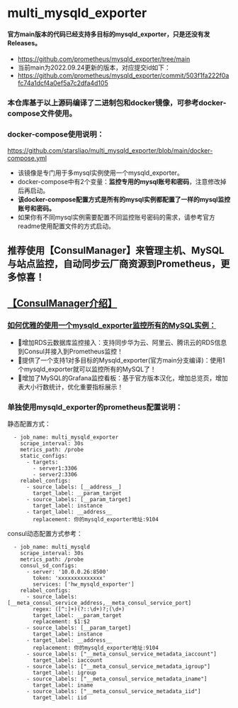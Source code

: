 # multi_mysqld_exporter
#### 官方main版本的代码已经支持多目标的mysqld_exporter，只是还没有发Releases。
- https://github.com/prometheus/mysqld_exporter/tree/main
- 当前main为2022.09.24更新的版本，对应提交id如下：
- https://github.com/prometheus/mysqld_exporter/commit/503f1fa222f0afc74a1dcf4a0ef5a7c2dfa4d105

### 本仓库基于以上源码编译了二进制包和docker镜像，可参考docker-compose文件使用。

### docker-compose使用说明：
https://github.com/starsliao/multi_mysqld_exporter/blob/main/docker-compose.yml
- 该镜像是专门用于多mysql实例使用一个mysqld_exporter。
- docker-compose中有2个变量：**监控专用的mysql账号和密码**，注意修改掉后再启动。
- **该docker-compose配置方式是所有的mysql实例都配置了一样的mysql监控账号和密码。**
- 如果你有不同mysql实例需要配置不同监控账号密码的需求，请参考官方readme使用配置文件的方式启动。

## 推荐使用【ConsulManager】来管理主机、MySQL与站点监控，自动同步云厂商资源到Prometheus，更多惊喜！
## [【ConsulManager介绍】](https://github.com/starsliao/ConsulManager)
### [如何优雅的使用一个mysqld_exporter监控所有的MySQL实例：](https://github.com/starsliao/ConsulManager/blob/main/docs/%E5%A6%82%E4%BD%95%E4%BC%98%E9%9B%85%E7%9A%84%E4%BD%BF%E7%94%A8%E4%B8%80%E4%B8%AAmysqld_exporter%E7%9B%91%E6%8E%A7%E6%89%80%E6%9C%89%E7%9A%84MySQL%E5%AE%9E%E4%BE%8B.md)
- 💖增加RDS云数据库监控接入：支持同步华为云、阿里云、腾讯云的RDS信息到Consul并接入到Prometheus监控！
- 💖提供了一个支持1对多目标的Mysqld_exporter(官方main分支编译)：使用1个mysqld_exporter就可以监控所有的MySQL了！
- 💖增加了MySQL的Grafana监控看板：基于官方版本汉化，增加总览页，增加表大小行数统计，优化重要指标展示！


### 单独使用mysqld_exporter的prometheus配置说明：
静态配置方式：
```
  - job_name: multi_mysqld_exporter
    scrape_interval: 30s
    metrics_path: /probe
    static_configs:
      - targets:
        - server1:3306
        - server2:3306
    relabel_configs:
      - source_labels: [__address__]
        target_label: __param_target
      - source_labels: [__param_target]
        target_label: instance
      - target_label: __address__
        replacement: 你的mysqld_exporter地址:9104
```
consul动态配置方式参考：
```
  - job_name: multi_mysqld
    scrape_interval: 30s
    metrics_path: /probe
    consul_sd_configs:
      - server: '10.0.0.26:8500'
        token: 'xxxxxxxxxxxxxx'
        services: ['hw_mysqld_exporter']
    relabel_configs:
      - source_labels: [__meta_consul_service_address,__meta_consul_service_port]
        regex: ([^:]+)(?::\d+)?;(\d+)
        target_label: __param_target
        replacement: $1:$2
      - source_labels: [__param_target]
        target_label: instance
      - target_label: __address__
        replacement: 你的mysqld_exporter地址:9104
      - source_labels: ["__meta_consul_service_metadata_iaccount"]
        target_label: iaccount
      - source_labels: ["__meta_consul_service_metadata_igroup"]
        target_label: igroup
      - source_labels: ["__meta_consul_service_metadata_iname"]
        target_label: iname
      - source_labels: ["__meta_consul_service_metadata_iid"]
        target_label: iid
```
